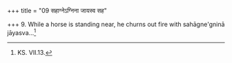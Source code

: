 +++
title = "09 सहाग्नेऽग्निना जायस्व सह"

+++
9. While a horse is standing near, he churns out fire with sahāgne'gninā jāyasva...[^1]  


[^1]: KS. VII.13.
